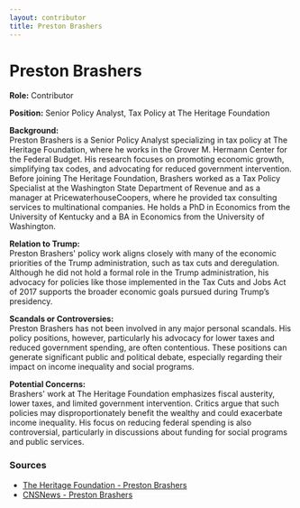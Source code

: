 ```yaml
---
layout: contributor
title: Preston Brashers
---
```


# Preston Brashers

**Role:** Contributor

**Position:** Senior Policy Analyst, Tax Policy at The Heritage Foundation

**Background:**  
Preston Brashers is a Senior Policy Analyst specializing in tax policy at The Heritage Foundation, where he works in the Grover M. Hermann Center for the Federal Budget. His research focuses on promoting economic growth, simplifying tax codes, and advocating for reduced government intervention. Before joining The Heritage Foundation, Brashers worked as a Tax Policy Specialist at the Washington State Department of Revenue and as a manager at PricewaterhouseCoopers, where he provided tax consulting services to multinational companies. He holds a PhD in Economics from the University of Kentucky and a BA in Economics from the University of Washington.

**Relation to Trump:**  
Preston Brashers' policy work aligns closely with many of the economic priorities of the Trump administration, such as tax cuts and deregulation. Although he did not hold a formal role in the Trump administration, his advocacy for policies like those implemented in the Tax Cuts and Jobs Act of 2017 supports the broader economic goals pursued during Trump’s presidency.

**Scandals or Controversies:**  
Preston Brashers has not been involved in any major personal scandals. His policy positions, however, particularly his advocacy for lower taxes and reduced government spending, are often contentious. These positions can generate significant public and political debate, especially regarding their impact on income inequality and social programs.

**Potential Concerns:**  
Brashers' work at The Heritage Foundation emphasizes fiscal austerity, lower taxes, and limited government intervention. Critics argue that such policies may disproportionately benefit the wealthy and could exacerbate income inequality. His focus on reducing federal spending is also controversial, particularly in discussions about funding for social programs and public services.

### Sources
- [The Heritage Foundation - Preston Brashers](https://www.heritage.org/staff/preston-brashers)  
- [CNSNews - Preston Brashers](https://cnsnews.com/author/preston-brashers)  
